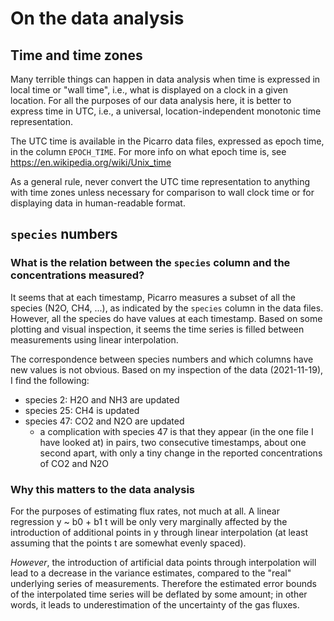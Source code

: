 # On the data analysis

## Time and time zones

Many terrible things can happen in data analysis when time is expressed in local time or "wall time", i.e., what is displayed on a clock in a given location. For all the purposes of our data analysis here, it is better to express time in UTC, i.e., a universal, location-independent monotonic time representation.

The UTC time is available in the Picarro data files, expressed as epoch time, in the column `EPOCH_TIME`. For more info on what epoch time is, see https://en.wikipedia.org/wiki/Unix_time

As a general rule, never convert the UTC time representation to anything with time zones unless necessary for comparison to wall clock time or for displaying data in human-readable format.

## `species` numbers

### What is the relation between the `species` column and the concentrations measured?

It seems that at each timestamp, Picarro measures a subset of all the species (N2O, CH4, ...), as indicated by the `species` column in the data files. However, all the species do have values at each timestamp. Based on some plotting and visual inspection, it seems the time series is filled between measurements using linear interpolation.

The correspondence between species numbers and which columns have new values is not obvious. Based on my inspection of the data (2021-11-19), I find the following:
- species 2: H2O and NH3 are updated
- species 25: CH4 is updated
- species 47: CO2 and N2O are updated
  - a complication with species 47 is that they appear (in the one file I have looked at) in pairs, two consecutive timestamps, about one second apart, with only a tiny change in the reported concentrations of CO2 and N2O

### Why this matters to the data analysis

For the purposes of estimating flux rates, not much at all. A linear regression y ~ b0 + b1 t will be only very marginally affected by the introduction of additional points in y through linear interpolation (at least assuming that the points t are somewhat evenly spaced).

*However*, the introduction of artificial data points through interpolation will lead to a decrease in the variance estimates, compared to the "real" underlying series of measurements. Therefore the estimated error bounds of the interpolated time series will be deflated by some amount; in other words, it leads to underestimation of the uncertainty of the gas fluxes.
